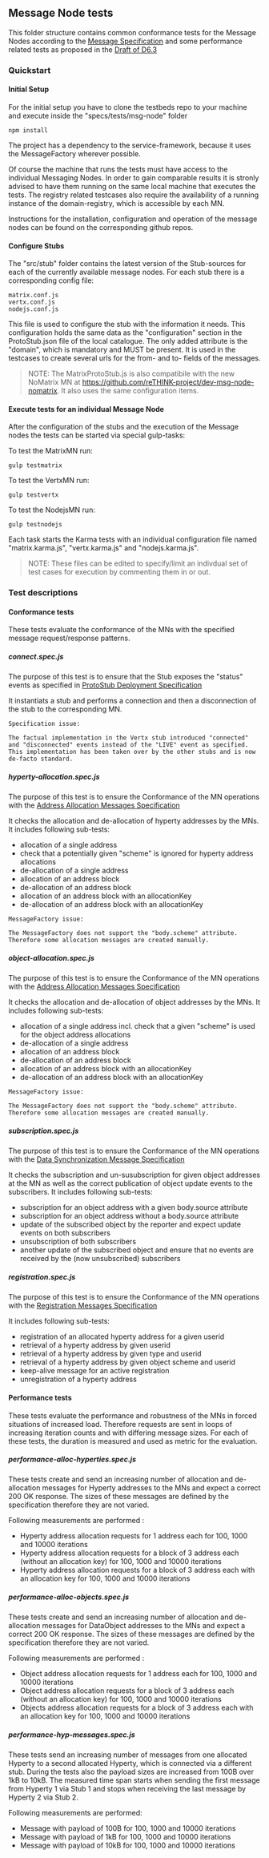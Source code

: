 ## Message Node tests

This folder structure contains common conformance tests for the Message Nodes according to the [Message Specification](https://github.com/reTHINK-project/dev-service-framework/tree/master/docs/specs/messages) and some performance related tests as proposed in the [Draft of D6.3](https://bscw.rethink-project.eu/bscw/bscw.cgi/d36924/D6.3%20--%20Trials%20Evaluation.docx)

### Quickstart
#### Initial Setup

For the initial setup you  have to clone the testbeds repo to your machine and execute inside the "specs/tests/msg-node" folder

```
npm install
```

The project has a dependency to the service-framework, because it uses the MessageFactory wherever possible.

Of course the machine that runs the tests must have access to the individual Messaging Nodes. In order to gain comparable results it is stronly advised to have them running on the same local machine that executes the tests. The registry related testcases also require the availability of a running instance of the domain-registry, which is accessible by each MN.

Instructions for the installation, configuration and operation of the message nodes can be found on the corresponding github repos.

#### Configure Stubs

The "src/stub" folder contains the latest version of the Stub-sources for each of the currently available message nodes.
For each stub there is a corresponding config file:

```
matrix.conf.js
vertx.conf.js
nodejs.conf.js
```
This file is used to configure the stub with the information it needs. This configuration holds the same data as the "configuration" section in the ProtoStub.json file of the local catalogue.
The only added attribute is the "domain", which is mandatory and MUST be present. It is used in the testcases to create several urls for the from- and to- fields of the messages.

> NOTE: The MatrixProtoStub.js is also compatibile with the new NoMatrix MN at https://github.com/reTHINK-project/dev-msg-node-nomatrix. It also uses the same configuration items.

#### Execute tests for an individual Message Node

After the configuration of the stubs and the execution of the Message nodes the tests can be started via special gulp-tasks:

To test the MatrixMN run:

```
gulp testmatrix
```

To test the VertxMN run:

```
gulp testvertx
```

To test the NodejsMN run:

```
gulp testnodejs
```

Each task starts the Karma tests with an individual configuration file named "matrix.karma.js", "vertx.karma.js" and "nodejs.karma.js".

> NOTE: These files can be edited to specify/limit an indivdual set of test cases for execution by commenting them in or out.

### Test descriptions

#### Conformance tests

These tests evaluate the conformance of the MNs with the specified message request/response patterns.

##### connect.spec.js

The purpose of this test is to ensure that the Stub exposes the "status" events as specified in [ProtoStub Deployment Specification](https://github.com/reTHINK-project/dev-service-framework/blob/master/docs/specs/dynamic-view/basics/deploy-protostub.md)

It instantiats a stub and performs a connection and then a disconnection of the stub to the corresponding MN.

```
Specification issue:

The factual implementation in the Vertx stub introduced "connected" and "disconnected" events instead of the "LIVE" event as specified. This implementation has been taken over by the other stubs and is now de-facto standard.
```

##### hyperty-allocation.spec.js

The purpose of this test is to ensure the Conformance of the MN operations with the [Address Allocation Messages Specification](https://github.com/reTHINK-project/dev-service-framework/blob/master/docs/specs/messages/address-allocation-messages.md)

It checks the allocation and de-allocation of hyperty addresses by the MNs.
It includes following sub-tests:

- allocation of a single address
- check that a potentially given "scheme" is ignored for hyperty address allocations
- de-allocation of a single address
- allocation of an address block
- de-allocation of an address block
- allocation of an address block with an allocationKey
- de-allocation of an address block with an allocationKey

```
MessageFactory issue:

The MessageFactory does not support the "body.scheme" attribute. Therefore some allocation messages are created manually.
```

##### object-allocation.spec.js

The purpose of this test is to ensure the Conformance of the MN operations with the  [Address Allocation Messages Specification](https://github.com/reTHINK-project/dev-service-framework/blob/master/docs/specs/messages/address-allocation-messages.md)

It checks the allocation and de-allocation of object addresses by the MNs.
It includes following sub-tests:

- allocation of a single address incl. check that a given "scheme" is used for the object address allocations
- de-allocation of a single address
- allocation of an address block
- de-allocation of an address block
- allocation of an address block with an allocationKey
- de-allocation of an address block with an allocationKey

```
MessageFactory issue:

The MessageFactory does not support the "body.scheme" attribute. Therefore some allocation messages are created manually.
```

##### subscription.spec.js

The purpose of this test is to ensure the Conformance of the MN operations with the [Data Synchronization Message Specification](https://github.com/reTHINK-project/dev-service-framework/blob/master/docs/specs/messages/data-sync-messages.md)

It checks the subscription and un-susubscription for given object addresses at the MN as well as the correct publication of object update events to the subscribers.
It includes following sub-tests:

- subscription for an object address with a given body.source attribute
- subscription for an object address without a body.source attribute
- update of the subscribed object by the reporter and expect update events on both subscribers
- unsubscription of both subscribers
- another update of the subscribed object and ensure that no events are received by the (now unsubscribed) subscribers

##### registration.spec.js

The purpose of this test is to ensure the Conformance of the MN operations with the   [Registration Messages Specification](https://github.com/reTHINK-project/dev-service-framework/blob/master/docs/specs/messages/registration-messages.md)

It includes following sub-tests:

- registration of an allocated hyperty address for a given userid
- retrieval of a hyperty address by given userid
- retrieval of a hyperty address by given type and userid
- retrieval of a hyperty address by given object scheme and userid
- keep-alive message for an active registration
- unregistration of a hyperty address

#### Performance tests
These tests evaluate the performance and robustness of the MNs in forced situations of increased load. Therefore requests are sent in loops of increasing iteration counts and with differing message sizes. For each of these tests, the duration is measured and used as metric for the evaluation.

##### performance-alloc-hyperties.spec.js

These tests create and send an increasing number of allocation and de-allocation messages for Hyperty addresses to the MNs and expect a correct 200 OK response. The sizes of these messages are defined by the specification therefore they are not varied.

Following measurements are performed :

- Hyperty address allocation requests for 1 address each for 100, 1000 and 10000 iterations
- Hyperty address allocation requests for a block of 3 address each (without an allocation key) for 100, 1000 and 10000 iterations
- Hyperty address allocation requests for a block of 3 address each with an allocation key for 100, 1000 and 10000 iterations

##### performance-alloc-objects.spec.js

These tests create and send an increasing number of allocation and de-allocation messages for DataObject addresses to the MNs and expect a correct 200 OK response. The sizes of these messages are defined by the specification therefore they are not varied.

Following measurements are performed :

- Object address allocation requests for 1 address each for 100, 1000 and 10000 iterations
- Object address allocation requests for a block of 3 address each (without an allocation key) for 100, 1000 and 10000 iterations
- Objects address allocation requests for a block of 3 address each with an allocation key for 100, 1000 and 10000 iterations

##### performance-hyp-messages.spec.js
These tests send an increasing number of messages from one allocated Hyperty to a second allocated Hyperty, which is connected via a different stub. During the tests also the payload sizes are increased from 100B over 1kB to 10kB.
The measured time span starts when sending the first message from Hyperty 1 via Stub 1 and stops when receiving the last message by Hyperty 2 via Stub 2.

Following measurements are performed:
- Message with payload of 100B for 100, 1000 and 10000 iterations
- Message with payload of 1kB for 100, 1000 and 10000 iterations
- Message with payload of 10kB for 100, 1000 and 10000 iterations
